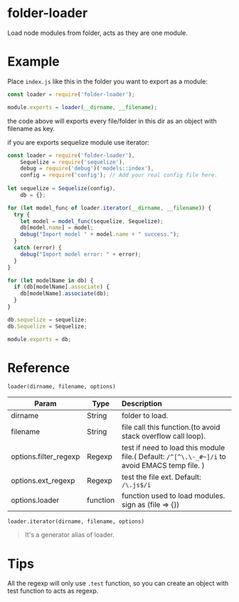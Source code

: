 # folder-loader
Load node modules from folder, acts as they are one module.

# Example

Place `index.js` like this in the folder you want to export as a module:

```Javascript
const loader = require('folder-loader');

module.exports = loader(__dirname, __filename);
```

the code above will exports every file/folder in this dir as an object with filename as key.

if you are exports sequelize module use iterator:

```Javascript
const loader = require('folder-loader'),
    Sequelize = require('sequelize'),
    debug = require('debug')('models::index'),
    config = require('config'); // Add your real config file here.
    
let sequelize = Sequelize(config),
    db = {};

for (let model_func of loader.iterator(__dirname, __filename)) {
  try {
    let model = model_func(sequelize, Sequelize);
    db[model.name] = model;
    debug("Import model " + model.name + " success.");
  }
  catch (error) {
    debug("Import model error: " + error);
  }
}

for (let modelName in db) {
  if (db[modelName].associate) {
    db[modelName].associate(db);
  }
}

db.sequelize = sequelize;
db.Sequelize = Sequelize;

module.exports = db;
```
# Reference

`loader(dirname, filename, options)`

Param | Type | Description
----- | ---- |:----
dirname | String | folder to load.
filename | String | file call this function.(to avoid stack overflow call loop).
options.filter_regexp | Regexp | test if need to load this module file.( Default: `/^[^\.\-_#~]/i` to avoid EMACS temp file. )
options.ext_regexp | Regexp | test the file ext. Default: `/\.js$/i`
options.loader | function | function used to load modules. sign as (file => {})

`loader.iterator(dirname, filename, options)`

> It's a generator alias of loader.

# Tips

All the regexp will only use `.test` function, so you can create an object with test function to acts as regexp.